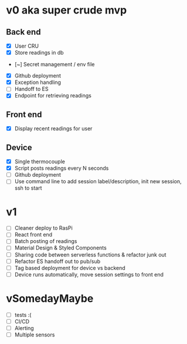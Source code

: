 # v0 aka super crude mvp

## Back end
- [x] User CRU
- [x] Store readings in db
- [~] Secret management / env file
- [x] Github deployment
- [x] Exception handling
- [ ] Handoff to ES
- [x] Endpoint for retrieving readings

## Front end
- [x] Display recent readings for user

## Device
- [x] Single thermocouple
- [x] Script posts readings every N seconds
- [ ] Github deployment
- [ ] Use command line to add session label/description, init new session, ssh to start

# v1
- [ ] Cleaner deploy to RasPi
- [ ] React front end
- [ ] Batch posting of readings
- [ ] Material Design & Styled Components
- [ ] Sharing code between serverless functions & refactor junk out
- [ ] Refactor ES handoff out to pub/sub
- [ ] Tag based deployment for device vs backend
- [ ] Device runs automatically, move session settings to front end

# vSomedayMaybe
- [ ] tests :(
- [ ] CI/CD
- [ ] Alerting
- [ ] Multiple sensors